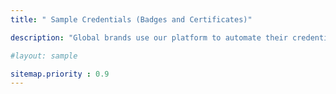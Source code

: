 ```yaml
---
title: " Sample Credentials (Badges and Certificates)"

description: "Global brands use our platform to automate their credential issuing process."

#layout: sample

sitemap.priority : 0.9
---
```


